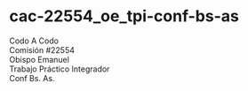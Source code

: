 # cac-22554_oe_tpi-conf-bs-as
Codo A Codo
<br>
Comisión #22554
<br>
Obispo Emanuel
<br>
Trabajo Práctico Integrador
<br>
Conf Bs. As.
